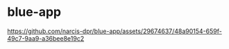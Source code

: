 # blue-app




https://github.com/narcis-dpr/blue-app/assets/29674637/48a90154-659f-49c7-9aa9-a36bee8e19c2

